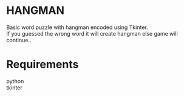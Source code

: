 # HANGMAN
Basic word puzzle with hangman encoded using Tkinter.<br>
If you guessed the wrong word it will create hangman else game will continue..

# Requirements
python<br>
tkinter
